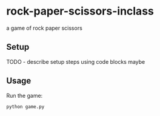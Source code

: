 # rock-paper-scissors-inclass


a game of rock paper scissors


## Setup

TODO - describe setup steps using code blocks maybe

## Usage

Run the game:

```sh
python game.py
```
